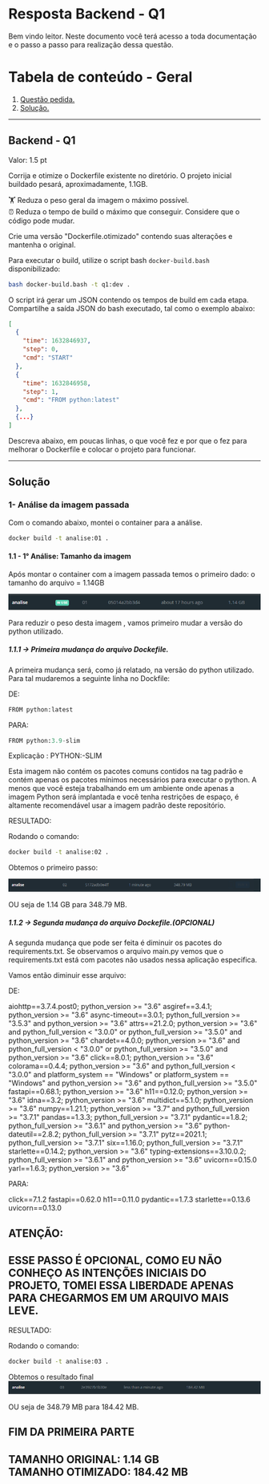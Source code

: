# Resposta Backend - Q1 

Bem vindo leitor. Neste documento você terá acesso a toda documentação e o passo a passo para realização dessa questão.

# Tabela de conteúdo - Geral

1. [ Questão pedida. ](#desc)
2. [ Solução. ](#usage)

---

<a name="desc"></a>
<h2> Backend - Q1 </h2>

Valor: 1.5 pt

Corrija e otimize o Dockerfile existente no diretório.
O projeto inicial buildado pesará, aproximadamente, 1.1GB.

🏋️ Reduza o peso geral da imagem o máximo possível.  
⏰ Reduza o tempo de build o máximo que conseguir. Considere que o código pode mudar.

Crie uma versão "Dockerfile.otimizado" contendo suas alterações e mantenha o original.

Para executar o build, utilize o script bash ```docker-build.bash``` disponibilizado:

```bash
bash docker-build.bash -t q1:dev .
```

O script irá gerar um JSON contendo os tempos de build em cada etapa.
Compartilhe a saída JSON do bash executado, tal como o exemplo abaixo:

```json
[
  {
    "time": 1632846937,
    "step": 0,
    "cmd": "START"
  },
  {
    "time": 1632846958,
    "step": 1,
    "cmd": "FROM python:latest"
  },
  {...}
]
```

Descreva abaixo, em poucas linhas, o que você fez e por que o fez para melhorar o
Dockerfile e colocar o projeto para funcionar.

---

<a name="usage"></a>
<h2>Solução</h2>

<h3> 1- Análise da imagem passada </h3>

Com o comando abaixo, montei o container para a análise. 

```bash
docker build -t analise:01 .
```
<h4> 1.1 - 1° Análise: Tamanho da imagem </h4>
Após montar o container com a imagem passada temos o primeiro dado: o tamanho do arquivo = 1.14GB

![Imagem da primeira montagem ](Imgs/b_q1.1.PNG)

Para reduzir o peso desta imagem , vamos primeiro mudar a versão do python utilizado.

<h5> 1.1.1 -> Primeira mudança do arquivo Dockefile. </h5>
  
A primeira mudança será, como já relatado, na versão do python utilizado. 
Para tal mudaremos a seguinte linha no Dockfile:
  
DE:
  
```python
FROM python:latest
```
PARA:
  
```python
FROM python:3.9-slim
```
  
Explicação : PYTHON:<VERSION>-SLIM
  
Esta imagem não contém os pacotes comuns contidos na tag padrão e contém apenas os pacotes mínimos necessários para executar o python. A menos que você esteja trabalhando    em um ambiente onde apenas a imagem Python será implantada e você tenha restrições de espaço, é altamente recomendável usar a imagem padrão deste repositório.
  
RESULTADO: 

Rodando o comando:
```bash
docker build -t analise:02 .
```

Obtemos o primeiro passo:

![Imagem da segunda montagem ](Imgs/b_q1.2.PNG)

OU seja de 1.14 GB para 348.79 MB.

<h5> 1.1.2 -> Segunda mudança do arquivo Dockefile.(OPCIONAL) </h5>

A segunda mudança que pode ser feita é diminuir os pacotes do requirements.txt. Se observamos o arquivo main.py vemos que o requirements.txt está com pacotes não usados nessa aplicação especifica.

Vamos então diminuir esse arquivo:

DE:

aiohttp==3.7.4.post0; python_version >= "3.6"
asgiref==3.4.1; python_version >= "3.6"
async-timeout==3.0.1; python_full_version >= "3.5.3" and python_version >= "3.6"
attrs==21.2.0; python_version >= "3.6" and python_full_version < "3.0.0" or python_full_version >= "3.5.0" and python_version >= "3.6"
chardet==4.0.0; python_version >= "3.6" and python_full_version < "3.0.0" or python_full_version >= "3.5.0" and python_version >= "3.6"
click==8.0.1; python_version >= "3.6"
colorama==0.4.4; python_version >= "3.6" and python_full_version < "3.0.0" and platform_system == "Windows" or platform_system == "Windows" and python_version >= "3.6" and python_full_version >= "3.5.0"
fastapi==0.68.1; python_version >= "3.6"
h11==0.12.0; python_version >= "3.6"
idna==3.2; python_version >= "3.6"
multidict==5.1.0; python_version >= "3.6"
numpy==1.21.1; python_version >= "3.7" and python_full_version >= "3.7.1"
pandas==1.3.3; python_full_version >= "3.7.1"
pydantic==1.8.2; python_full_version >= "3.6.1" and python_version >= "3.6"
python-dateutil==2.8.2; python_full_version >= "3.7.1"
pytz==2021.1; python_full_version >= "3.7.1"
six==1.16.0; python_full_version >= "3.7.1"
starlette==0.14.2; python_version >= "3.6"
typing-extensions==3.10.0.2; python_full_version >= "3.6.1" and python_version >= "3.6"
uvicorn==0.15.0
yarl==1.6.3; python_version >= "3.6"


PARA:

click==7.1.2
fastapi==0.62.0
h11==0.11.0
pydantic==1.7.3
starlette==0.13.6
uvicorn==0.13.0

ATENÇÃO:
---
ESSE PASSO É OPCIONAL, COMO EU NÃO CONHEÇO AS INTENÇÕES INICIAIS DO PROJETO, TOMEI ESSA LIBERDADE APENAS PARA CHEGARMOS EM UM ARQUIVO MAIS LEVE.
--- 

RESULTADO:

Rodando o comando:
```bash
docker build -t analise:03 .
```
Obtemos o resultado final
![Imagem da segunda montagem ](Imgs/b_q1.3.PNG)

OU seja de 348.79 MB para 184.42 MB.

FIM DA PRIMEIRA PARTE
---
TAMANHO ORIGINAL: 1.14 GB
<br>
TAMANHO OTIMIZADO: 184.42 MB
---